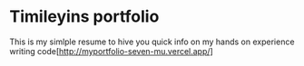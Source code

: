 # Timileyins portfolio


This is my simlple resume to hive you quick info on my hands on experience writing code[http://myportfolio-seven-mu.vercel.app/]